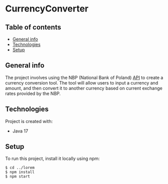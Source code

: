 # CurrencyConverter
## Table of contents
* [General info](#general-info)
* [Technologies](#technologies)
* [Setup](#setup)

## General info
The project involves using the NBP (National Bank of Poland) [API](http://api.nbp.pl/) to create a currency conversion tool. The tool will allow users to input a currency and amount, and then convert it to another currency based on current exchange rates provided by the NBP.
	
## Technologies
Project is created with:
* Java 17
	
## Setup
To run this project, install it locally using npm:

```
$ cd ../lorem
$ npm install
$ npm start
```
